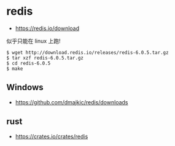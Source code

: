 # redis

* https://redis.io/download

似乎只能在 linux 上跑!

```
$ wget http://download.redis.io/releases/redis-6.0.5.tar.gz
$ tar xzf redis-6.0.5.tar.gz
$ cd redis-6.0.5
$ make
```

## Windows

* https://github.com/dmajkic/redis/downloads


## rust

* https://crates.io/crates/redis